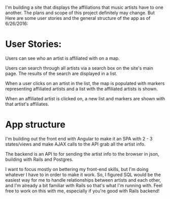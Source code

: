 I'm building a site that displays the affiliations that music artists have to one another.
The plans and scope of this project definitely may change.  But Here are some user stories and
the general structure of the app as of 6/26/2016:

# User Stories:

Users can see who an artist is affiliated with on a map.

Users can search through all artists via a search box on the site's main page.
The results of the search are displayed in a list.

When a user clicks on an artist in the list, the map is populated with markers
representing affiliated artists and a list with the affiliated artists is shown.

When an affiliated artist is clicked on, a new list and markers are shown with that
artist's affiliates.

# App structure

I'm building out the front end with Angular to make it an SPA with 2 - 3 states/views
and make AJAX calls to the API grab all the artist info.

The backend is an API to for sending the artist info to the browser in json,
building with Rails and Postgres.

I want to focus mostly on bettering my front-end skills, but I'm doing whatever I have to
in order to make it work.  So, I figured SQL would be the easiest way for me to
handle relationships between artists and each other, and I'm already a bit familiar
with Rails so that's what I'm running with.  Feel free to work on this with me,
especially if you're good with Rails backend!     
